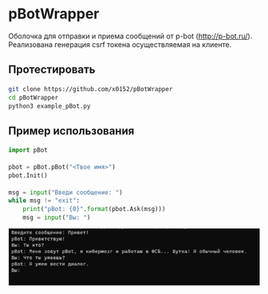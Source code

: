 # pBotWrapper
Оболочка для отправки и приема сообщений от p-bot (http://p-bot.ru/). Реализована генерация csrf токена осуществляемая на клиенте.

## Протестировать
```bash
git clone https://github.com/x0152/pBotWrapper
cd pBotWrapper
python3 example_pBot.py
```

## Пример использования
```python
import pBot

pbot = pBot.pBot("<Твое имя>")
pbot.Init()

msg = input("Введи сообщение: ")
while msg != "exit":
    print("pBot: {0}".format(pbot.Ask(msg)))
    msg = input("Вы: ")
```

<img src = "example.png"></img>
